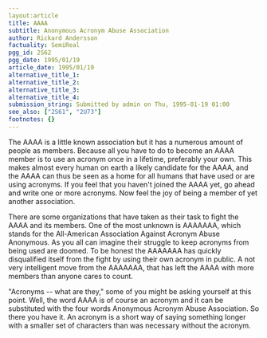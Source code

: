 ```yaml
---
layout:article
title: AAAA
subtitle: Anonymous Acronym Abuse Association
author: Rickard Andersson
factuality: SemiReal
pgg_id: 2S62
pgg_date: 1995/01/19
article_date: 1995/01/19
alternative_title_1: 
alternative_title_2: 
alternative_title_3: 
alternative_title_4: 
submission_string: Submitted by admin on Thu, 1995-01-19 01:00
see_also: ["2S61", "2U73"]
footnotes: {}
---
```

<div>
<p>The AAAA is a little known association but it has a numerous amount of people as members. Because all you have to do to become an AAAA member is to use an acronym once in a lifetime, preferably your own. This makes almost every human on earth a likely candidate for the AAAA, and the AAAA can thus be seen as a home for all humans that have used or are using acronyms. If you feel that you haven't joined the AAAA yet, go ahead and write one or more acronyms. Now feel the joy of being a member of yet another association.</p>
<p>There are some organizations that have taken as their task to fight the AAAA and its members. One of the most unknown is AAAAAAA, which stands for the All-American Association Against Acronym Abuse Anonymous. As you all can imagine their struggle to keep acronyms from being used are doomed. To be honest the AAAAAAA has quickly disqualified itself from the fight by using their own acronym in public. A not very intelligent move from the AAAAAAA, that has left the AAAA with more members than anyone cares to count.</p>
<p>"Acronyms -- what are they," some of you might be asking yourself at this point. Well, the word AAAA is of course an acronym and it can be substituted with the four words Anonymous Acronym Abuse Association. So there you have it. An acronym is a short way of saying something longer with a smaller set of characters than was necessary without the acronym.</p>
</div>
